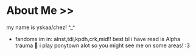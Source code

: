 # About Me >>
my name is yskaa/chez! ^_^                                                                                                                                                                                      
- fandoms im in: alnst,tdi,kpdh,crk,mid‼
  best bl i have read is Alpha trauma 💋
  i play ponytown alot so you might see me on some areas! :3
